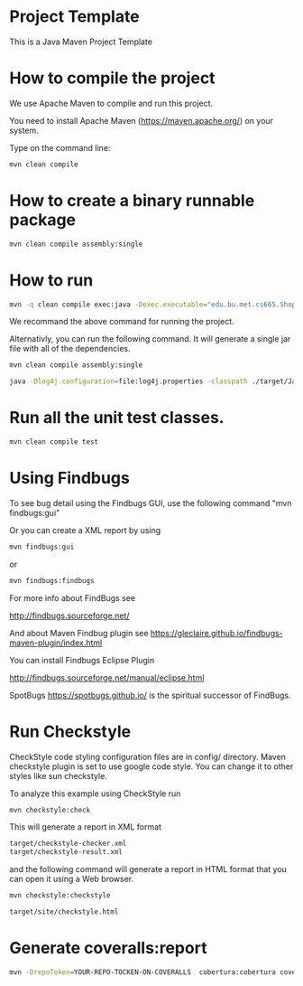 # Project Template

This is a Java Maven Project Template


# How to compile the project

We use Apache Maven to compile and run this project. 

You need to install Apache Maven (https://maven.apache.org/)  on your system. 

Type on the command line: 

```bash
mvn clean compile
```

# How to create a binary runnable package 


```bash
mvn clean compile assembly:single
```


# How to run

```bash
mvn -q clean compile exec:java -Dexec.executable="edu.bu.met.cs665.Shop" -Dlog4j.configuration="file:log4j.properties"
```

We recommand the above command for running the project. 

Alternativly, you can run the following command. It will generate a single jar file with all of the dependencies. 

```bash
mvn clean compile assembly:single

java -Dlog4j.configuration=file:log4j.properties -classpath ./target/JavaProjectTemplate-1.0-SNAPSHOT-jar-with-dependencies.jar  edu.bu.met.cs665.Shop
```


# Run all the unit test classes.


```bash
mvn clean compile test

```

# Using Findbugs 

To see bug detail using the Findbugs GUI, use the following command "mvn findbugs:gui"

Or you can create a XML report by using  


```bash
mvn findbugs:gui 
```

or 


```bash
mvn findbugs:findbugs
```


For more info about FindBugs see 

http://findbugs.sourceforge.net/

And about Maven Findbug plugin see 
https://gleclaire.github.io/findbugs-maven-plugin/index.html


You can install Findbugs Eclipse Plugin 

http://findbugs.sourceforge.net/manual/eclipse.html



SpotBugs https://spotbugs.github.io/ is the spiritual successor of FindBugs.


# Run Checkstyle 

CheckStyle code styling configuration files are in config/ directory. Maven checkstyle plugin is set to use google code style. 
You can change it to other styles like sun checkstyle. 

To analyze this example using CheckStyle run 

```bash
mvn checkstyle:check
```

This will generate a report in XML format


```bash
target/checkstyle-checker.xml
target/checkstyle-result.xml
```

and the following command will generate a report in HTML format that you can open it using a Web browser. 

```bash
mvn checkstyle:checkstyle
```

```bash
target/site/checkstyle.html
```


# Generate  coveralls:report 

```bash
mvn -DrepoToken=YOUR-REPO-TOCKEN-ON-COVERALLS  cobertura:cobertura coveralls:report
```


